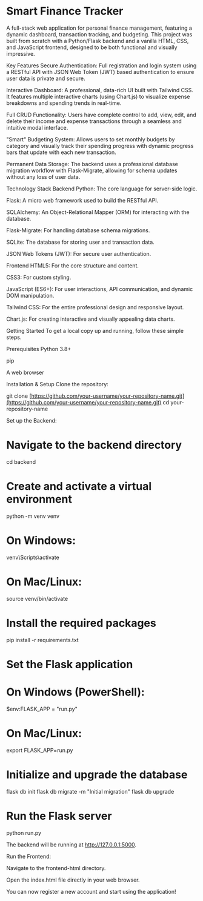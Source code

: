 # Smart Finance Tracker

A full-stack web application for personal finance management, featuring a dynamic dashboard, transaction tracking, and budgeting. This project was built from scratch with a Python/Flask backend and a vanilla HTML, CSS, and JavaScript frontend, designed to be both functional and visually impressive.

Key Features
Secure Authentication: Full registration and login system using a RESTful API with JSON Web Token (JWT) based authentication to ensure user data is private and secure.

Interactive Dashboard: A professional, data-rich UI built with Tailwind CSS. It features multiple interactive charts (using Chart.js) to visualize expense breakdowns and spending trends in real-time.

Full CRUD Functionality: Users have complete control to add, view, edit, and delete their income and expense transactions through a seamless and intuitive modal interface.

"Smart" Budgeting System: Allows users to set monthly budgets by category and visually track their spending progress with dynamic progress bars that update with each new transaction.

Permanent Data Storage: The backend uses a professional database migration workflow with Flask-Migrate, allowing for schema updates without any loss of user data.

Technology Stack
Backend
Python: The core language for server-side logic.

Flask: A micro web framework used to build the RESTful API.

SQLAlchemy: An Object-Relational Mapper (ORM) for interacting with the database.

Flask-Migrate: For handling database schema migrations.

SQLite: The database for storing user and transaction data.

JSON Web Tokens (JWT): For secure user authentication.

Frontend
HTML5: For the core structure and content.

CSS3: For custom styling.

JavaScript (ES6+): For user interactions, API communication, and dynamic DOM manipulation.

Tailwind CSS: For the entire professional design and responsive layout.

Chart.js: For creating interactive and visually appealing data charts.

Getting Started
To get a local copy up and running, follow these simple steps.

Prerequisites
Python 3.8+

pip

A web browser

Installation & Setup
Clone the repository:

git clone [https://github.com/your-username/your-repository-name.git](https://github.com/your-username/your-repository-name.git)
cd your-repository-name

Set up the Backend:

# Navigate to the backend directory
cd backend

# Create and activate a virtual environment
python -m venv venv
# On Windows:
venv\Scripts\activate
# On Mac/Linux:
source venv/bin/activate

# Install the required packages
pip install -r requirements.txt

# Set the Flask application
# On Windows (PowerShell):
$env:FLASK_APP = "run.py"
# On Mac/Linux:
export FLASK_APP=run.py

# Initialize and upgrade the database
flask db init
flask db migrate -m "Initial migration"
flask db upgrade

# Run the Flask server
python run.py

The backend will be running at http://127.0.0.1:5000.

Run the Frontend:

Navigate to the frontend-html directory.

Open the index.html file directly in your web browser.

You can now register a new account and start using the application!
